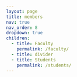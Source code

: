 ```yaml
---
layout: page
title: members
nav: true
nav_order: 8
dropdown: true
children:
  - title: Faculty
    permalink: /faculty/
  - title: divider
  - title: Students
    permalink: /students/
---
```

